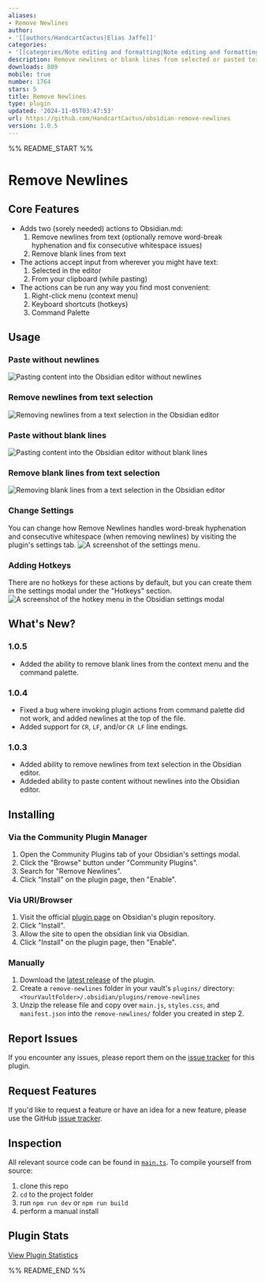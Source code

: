 ```yaml
---
aliases:
- Remove Newlines
author:
- '[[authors/HandcartCactus|Elias Jaffe]]'
categories:
- '[[categories/Note editing and formatting|Note editing and formatting]]'
description: Remove newlines or blank lines from selected or pasted text.
downloads: 809
mobile: true
number: 1764
stars: 5
title: Remove Newlines
type: plugin
updated: '2024-11-05T03:47:53'
url: https://github.com/HandcartCactus/obsidian-remove-newlines
version: 1.0.5
---
```


%% README_START %%

# Remove Newlines

## Core Features
+ Adds two (sorely needed) actions to Obsidian.md:
  1. Remove newlines from text (optionally remove word-break hyphenation and fix consecutive whitespace issues)
  2. Remove blank lines from text
+ The actions accept input from wherever you might have text:
  1. Selected in the editor
  2. From your clipboard (while pasting)
+ The actions can be run any way you find most convenient:
  1. Right-click menu (context menu)
  2. Keyboard shortcuts (hotkeys)
  3. Command Palette

## Usage

### Paste without newlines
![Pasting content into the Obsidian editor without newlines](https://raw.githubusercontent.com/HandcartCactus/obsidian-remove-newlines/HEAD/media/Paste%20Without%20Newlines%20Demo.gif)

### Remove newlines from text selection
![Removing newlines from a text selection in the Obsidian editor](https://raw.githubusercontent.com/HandcartCactus/obsidian-remove-newlines/HEAD/media/Remove%20Newlines%20From%20Selection%20Demo.gif)

### Paste without blank lines
![Pasting content into the Obsidian editor without blank lines](https://raw.githubusercontent.com/HandcartCactus/obsidian-remove-newlines/HEAD/media/Paste%20Without%20Blank%20Lines.gif)

### Remove blank lines from text selection
![Removing blank lines from a text selection in the Obsidian editor](https://raw.githubusercontent.com/HandcartCactus/obsidian-remove-newlines/HEAD/media/Remove%20Blank%20Lines%20From%20Selection.gif)

### Change Settings
You can change how Remove Newlines handles word-break hyphenation and consecutive whitespace (when removing newlines) by visiting the plugin's settings tab.
![A screenshot of the settings menu.](https://raw.githubusercontent.com/HandcartCactus/obsidian-remove-newlines/HEAD/media/settings_menu.png)

### Adding Hotkeys
There are no hotkeys for these actions by default, but you can create them in the settings modal under the "Hotkeys" section.
![A screenshot of the hotkey menu in the Obsidian settings modal](https://raw.githubusercontent.com/HandcartCactus/obsidian-remove-newlines/HEAD/media/Add%20Hotkeys.png)

## What's New?
### 1.0.5
- Added the ability to remove blank lines from the context menu and the command palette.

### 1.0.4
- Fixed a bug where invoking plugin actions from command palette did not work, and added newlines at the top of the file.
- Added support for `CR`, `LF`, and/or `CR LF` line endings.

### 1.0.3
- Added ability to remove newlines from text selection in the Obsidian editor.
- Addeded ability to paste content without newlines into the Obsidian editor.

## Installing
### Via the Community Plugin Manager
1. Open the Community Plugins tab of your Obsidian's settings modal.
2. Click the "Browse" button under "Community Plugins".
2. Search for "Remove Newlines".
3. Click "Install" on the plugin page, then "Enable".

### Via URI/Browser
1. Visit the official [plugin page](https://obsidian.md/plugins?id=remove-newlines#) on Obsidian's plugin repository.
2. Click "Install".
3. Allow the site to open the obsidian link via Obsidian.
4. Click "Install" on the plugin page, then "Enable".

### Manually
1. Download the [latest release](https://github.com/HandcartCactus/obsidian-remove-newlines/releases) of the plugin.
2. Create a `remove-newlines` folder in your vault's `plugins/` directory: `<YourVaultFolder>/.obsidian/plugins/remove-newlines`
3. Unzip the release file and copy over `main.js`, `styles.css`, and `manifest.json` into the `remove-newlines/` folder you created in step 2.

## Report Issues
If you encounter any issues, please report them on the [issue tracker](https://github.com/HandcartCactus/obsidian-remove-newlines/issues/new?assignees=HandcartCactus&labels=bug&projects=&template=bug_report.md&title=%5BBUG%5D) for this plugin.

## Request Features
If you'd like to request a feature or have an idea for a new feature, please use the GitHub [issue tracker](https://github.com/HandcartCactus/obsidian-remove-newlines/issues/new?assignees=HandcartCactus&labels=enhancement&projects=&template=feature_request.md&title=%5BFEATURE%5D).

## Inspection
All relevant source code can be found in [`main.ts`](https://github.com/HandcartCactus/obsidian-remove-newlines/blob/main/main.ts). To compile yourself from source:
1. clone this repo
2. `cd` to the project folder
3. run `npm run dev` or `npm run build`
4. perform a manual install

## Plugin Stats
[View Plugin Statistics](https://handcartcactus.github.io/obsidian-remove-newlines/plugin_stats_viewer.html)


%% README_END %%